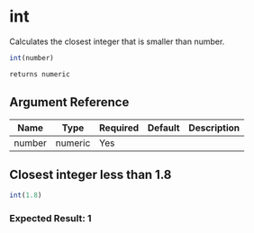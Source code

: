 # int

 Calculates the closest integer that is smaller than number.

```javascript
int(number)
```

```javascript
returns numeric
```

## Argument Reference

| Name | Type | Required | Default | Description |
| --- | --- | --- | --- | --- |
| number | numeric | Yes |  |  |

## Closest integer less than 1.8

```javascript
int(1.8)
```

### Expected Result: 1
